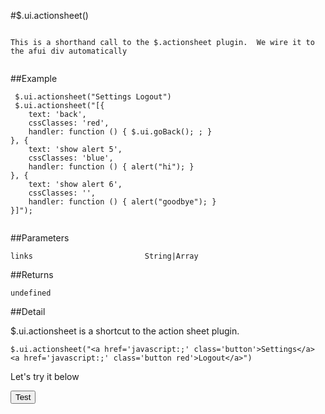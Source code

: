 #$.ui.actionsheet()

```

This is a shorthand call to the $.actionsheet plugin.  We wire it to the afui div automatically
 
```

##Example

```
 $.ui.actionsheet("Settings Logout")
 $.ui.actionsheet("[{
    text: 'back',
    cssClasses: 'red',
    handler: function () { $.ui.goBack(); ; }
}, {
    text: 'show alert 5',
    cssClasses: 'blue',
    handler: function () { alert("hi"); }
}, {
    text: 'show alert 6',
    cssClasses: '',
    handler: function () { alert("goodbye"); }
}]");
 
```


##Parameters

```
links                         String|Array

```

##Returns

```
undefined
```

##Detail

$.ui.actionsheet is a shortcut to the action sheet plugin.

```
$.ui.actionsheet("<a href='javascript:;' class='button'>Settings</a> <a href='javascript:;' class='button red'>Logout</a>")
```


Let's try it below

<script>
function doAS(){
    $.ui.actionsheet("<a href='javascript:;' class='button'>Settings</a> <a href='javascript:;' class='button red'>Logout</a>")
}
</script>

<input type="button" value="Test" onclick="doAS()">